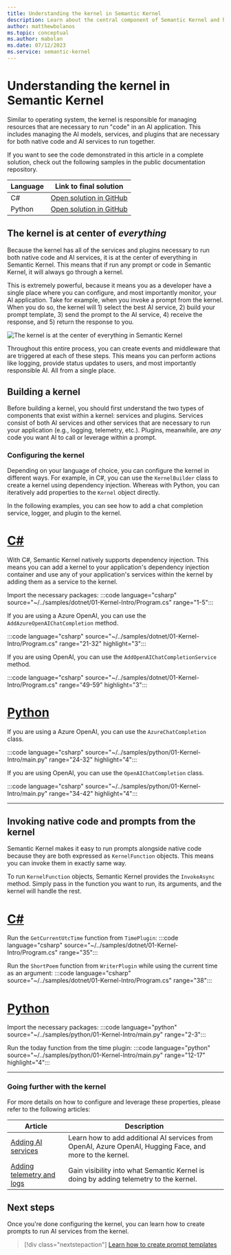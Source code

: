 ```yaml
---
title: Understanding the kernel in Semantic Kernel
description: Learn about the central component of Semantic Kernel and how it works.
author: matthewbolanos
ms.topic: conceptual
ms.author: mabolan
ms.date: 07/12/2023
ms.service: semantic-kernel
---
```


# Understanding the kernel in Semantic Kernel

Similar to operating system, the kernel is responsible for managing resources that are necessary to run "code" in an AI application. This includes managing the AI models, services, and plugins that are necessary for both native code and AI services to run together.

If you want to see the code demonstrated in this article in a complete solution, check out the following samples in the public documentation repository.

| Language  | Link to final solution |
| --- | --- |
| C# | [Open solution in GitHub](https://github.com/MicrosoftDocs/semantic-kernel-docs/tree/main/samples/dotnet/01-Kernel-Intro) |
| Python | [Open solution in GitHub](https://github.com/MicrosoftDocs/semantic-kernel-docs/tree/main/samples/python/01-Kernel-Intro) |

## The kernel is at center of _everything_
Because the kernel has all of the services and plugins necessary to run both native code and AI services, it is at the center of everything in Semantic Kernel. This means that if run any prompt or code in Semantic Kernel, it will always go through a kernel.

This is extremely powerful, because it means you as a developer have a single place where you can configure, and most importantly monitor, your AI application. Take for example, when you invoke a prompt from the kernel. When you do so, the kernel will 1) select the best AI service, 2) build your prompt template, 3) send the prompt to the AI service, 4) receive the response, and 5) return the response to you.

![The kernel is at the center of everything in Semantic Kernel](../media/the-kernel-is-at-the-center-of-everything.png)

Throughout this entire process, you can create events and middleware that are triggered at each of these steps. This means you can perform actions like logging, provide status updates to users, and most importantly responsible AI. All from a single place.

## Building a kernel
Before building a kernel, you should first understand the two types of components that exist within a kernel: services and plugins. Services consist of both AI services and other services that are necessary to run your application (e.g., logging, telemetry, etc.). Plugins, meanwhile, are _any_ code you want AI to call or leverage within a prompt.

### Configuring the kernel
Depending on your language of choice, you can configure the kernel in different ways. For example, in C#, you can use the `KernelBuilder` class to create a kernel using dependency injection. Whereas with Python, you can iteratively add properties to the `Kernel` object directly.

In the following examples, you can see how to add a chat completion service, logger, and plugin to the kernel.

# [C#](#tab/Csharp)
With C#, Semantic Kernel natively supports dependency injection. This means you can add a kernel to your application's dependency injection container and use any of your application's services within the kernel by adding them as a service to the kernel.

Import the necessary packages:
:::code language="csharp" source="~/../samples/dotnet/01-Kernel-Intro/Program.cs" range="1-5":::

If you are using a Azure OpenAI, you can use the `AddAzureOpenAIChatCompletion` method.

:::code language="csharp" source="~/../samples/dotnet/01-Kernel-Intro/Program.cs" range="21-32" highlight="3":::

If you are using OpenAI, you can use the `AddOpenAIChatCompletionService` method.

:::code language="csharp" source="~/../samples/dotnet/01-Kernel-Intro/Program.cs" range="49-59" highlight="3":::

# [Python](#tab/python)
If you are using a Azure OpenAI, you can use the `AzureChatCompletion` class.

:::code language="csharp" source="~/../samples/python/01-Kernel-Intro/main.py" range="24-32" highlight="4":::

If you are using OpenAI, you can use the `OpenAIChatCompletion` class.

:::code language="csharp" source="~/../samples/python/01-Kernel-Intro/main.py" range="34-42" highlight="4":::

---

## Invoking native code and prompts from the kernel
Semantic Kernel makes it easy to run prompts alongside native code because they are both expressed as `KernelFunction` objects. This means you can invoke them in  exactly same way.

To run `KernelFunction` objects, Semantic Kernel provides the `InvokeAsync` method. Simply pass in the function you want to run, its arguments, and the kernel will handle the rest.

# [C#](#tab/Csharp)
Run the `GetCurrentUtcTime` function from `TimePlugin`:
:::code language="csharp" source="~/../samples/dotnet/01-Kernel-Intro/Program.cs" range="35":::

Run the `ShortPoem` function from `WriterPlugin` while using the current time as an argument:
:::code language="csharp" source="~/../samples/dotnet/01-Kernel-Intro/Program.cs" range="38":::


# [Python](#tab/python)
Import the necessary packages:
:::code language="python" source="~/../samples/python/01-Kernel-Intro/main.py" range="2-3":::

Run the today function from the time plugin:
:::code language="python" source="~/../samples/python/01-Kernel-Intro/main.py" range="12-17" highlight="4":::

---


### Going further with the kernel
For more details on how to configure and leverage these properties, please refer to the following articles:

| Article | Description |
|---------|-------------|
| [Adding AI services](./adding-services.md) | Learn how to add additional AI services from OpenAI, Azure OpenAI, Hugging Face, and more to the kernel. |
| [Adding telemetry and logs](https://devblogs.microsoft.com/semantic-kernel/unlock-the-power-of-telemetry-in-semantic-kernel-sdk/) | Gain visibility into what Semantic Kernel is doing by adding telemetry to the kernel. |

## Next steps
Once you're done configuring the kernel, you can learn how to create prompts to run AI services from the kernel.

> [!div class="nextstepaction"]
> [Learn how to create prompt templates](../prompts/index.md)